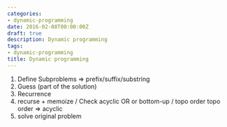 ```yaml
---
categories:
- dynamic-programming
date: 2016-02-08T00:00:00Z
draft: true
description: Dynamic programming
tags:
- dynamic-programming
title: Dynamic programming
---
```


1. Define Subproblems => prefix/suffix/substring
2. Guess (part of the solution)
3. Recurrence
4. recurse + memoize / Check acyclic OR or bottom-up / topo order
topo order => acyclic
5. solve original problem
